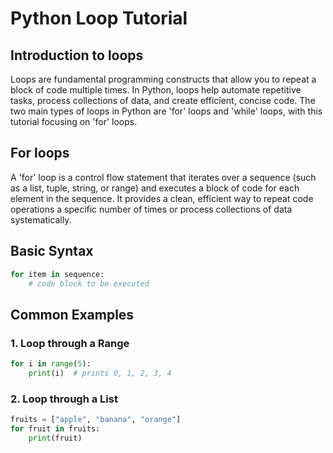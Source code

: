 # Python Loop Tutorial

## Introduction to loops
Loops are fundamental programming constructs that allow you to repeat a block of code multiple times. In Python, loops help automate repetitive tasks, process collections of data, and create efficient, concise code. The two main types of loops in Python are 'for' loops and 'while' loops, with this tutorial focusing on 'for' loops.

## For loops
A 'for' loop is a control flow statement that iterates over a sequence (such as a list, tuple, string, or range) and executes a block of code for each element in the sequence. It provides a clean, efficient way to repeat code operations a specific number of times or process collections of data systematically.

## Basic Syntax
```python
for item in sequence:
    # code block to be executed
```

## Common Examples

### 1. Loop through a Range
```python
for i in range(5):
    print(i)  # prints 0, 1, 2, 3, 4
```

### 2. Loop through a List
```python
fruits = ["apple", "banana", "orange"]
for fruit in fruits:
    print(fruit)
```